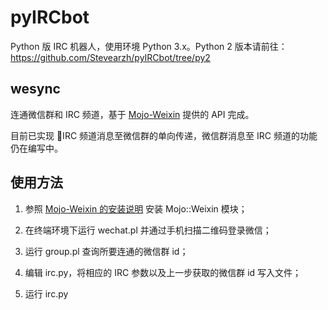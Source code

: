 pyIRCbot
========
Python 版 IRC 机器人，使用环境 Python 3.x。Python 2 版本请前往：https://github.com/Stevearzh/pyIRCbot/tree/py2


## wesync ##
连通微信群和 IRC 频道，基于 [Mojo-Weixin](https://github.com/sjdy521/Mojo-Weixin) 提供的 API 完成。

目前已实现 IRC 频道消息至微信群的单向传递，微信群消息至 IRC 频道的功能仍在编写中。


## 使用方法 ##
1. 参照 [Mojo-Weixin 的安装说明](https://github.com/sjdy521/Mojo-Weixin#安装方法) 安装 Mojo::Weixin 模块；

2. 在终端环境下运行 wechat.pl 并通过手机扫描二维码登录微信；

3. 运行 group.pl 查询所要连通的微信群 id；

4. 编辑 irc.py，将相应的 IRC 参数以及上一步获取的微信群 id 写入文件；

5. 运行 irc.py